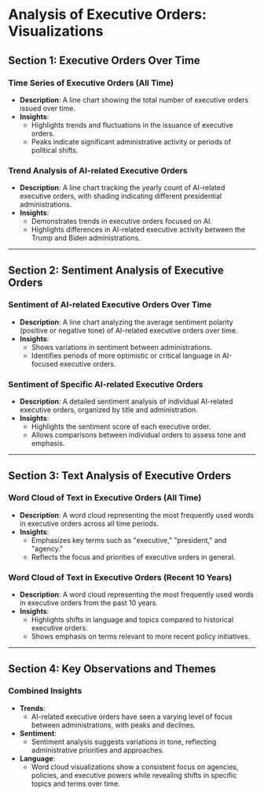 # Analysis of Executive Orders: Visualizations

## Section 1: Executive Orders Over Time

### Time Series of Executive Orders (All Time)

- **Description**: A line chart showing the total number of executive orders issued over time.
- **Insights**:
  - Highlights trends and fluctuations in the issuance of executive orders.
  - Peaks indicate significant administrative activity or periods of political shifts.

### Trend Analysis of AI-related Executive Orders

- **Description**: A line chart tracking the yearly count of AI-related executive orders, with shading indicating different presidential administrations.
- **Insights**:
  - Demonstrates trends in executive orders focused on AI.
  - Highlights differences in AI-related executive activity between the Trump and Biden administrations.

---

## Section 2: Sentiment Analysis of Executive Orders

### Sentiment of AI-related Executive Orders Over Time

- **Description**: A line chart analyzing the average sentiment polarity (positive or negative tone) of AI-related executive orders over time.
- **Insights**:
  - Shows variations in sentiment between administrations.
  - Identifies periods of more optimistic or critical language in AI-focused executive orders.

### Sentiment of Specific AI-related Executive Orders

- **Description**: A detailed sentiment analysis of individual AI-related executive orders, organized by title and administration.
- **Insights**:
  - Highlights the sentiment score of each executive order.
  - Allows comparisons between individual orders to assess tone and emphasis.

---

## Section 3: Text Analysis of Executive Orders

### Word Cloud of Text in Executive Orders (All Time)

- **Description**: A word cloud representing the most frequently used words in executive orders across all time periods.
- **Insights**:
  - Emphasizes key terms such as "executive," "president," and "agency."
  - Reflects the focus and priorities of executive orders in general.

### Word Cloud of Text in Executive Orders (Recent 10 Years)

- **Description**: A word cloud representing the most frequently used words in executive orders from the past 10 years.
- **Insights**:
  - Highlights shifts in language and topics compared to historical executive orders.
  - Shows emphasis on terms relevant to more recent policy initiatives.

---

## Section 4: Key Observations and Themes
### Combined Insights
- **Trends**:
  - AI-related executive orders have seen a varying level of focus between administrations, with peaks and declines.
- **Sentiment**:
  - Sentiment analysis suggests variations in tone, reflecting administrative priorities and approaches.
- **Language**:
  - Word cloud visualizations show a consistent focus on agencies, policies, and executive powers while revealing shifts in specific topics and terms over time.
